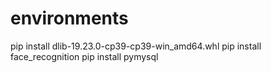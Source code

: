 # environments
pip install dlib-19.23.0-cp39-cp39-win_amd64.whl
pip install face_recognition
pip install pymysql